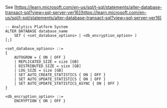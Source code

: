 See [https://learn.microsoft.com/en-us/sql/t-sql/statements/alter-database-transact-sql?view=sql-server-ver16](https://learn.microsoft.com/en-us/sql/t-sql/statements/alter-database-transact-sql?view=sql-server-ver16)
```
-- Analytics Platform System
ALTER DATABASE database_name
    SET ( <set_database_options> | <db_encryption_option> )
[;]

<set_database_options> ::=
{
    AUTOGROW = { ON | OFF }
    | REPLICATED_SIZE = size [GB]
    | DISTRIBUTED_SIZE = size [GB]
    | LOG_SIZE = size [GB]
    | SET AUTO_CREATE_STATISTICS { ON | OFF }
    | SET AUTO_UPDATE_STATISTICS { ON | OFF }
    | SET AUTO_UPDATE_STATISTICS_ASYNC { ON | OFF }
}

<db_encryption_option> ::=
    ENCRYPTION { ON | OFF }
```
